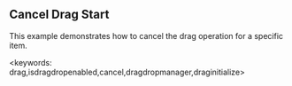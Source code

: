 ## Cancel Drag Start ##
This example demonstrates how to cancel the drag operation for a specific item.

<keywords: drag,isdragdropenabled,cancel,dragdropmanager,draginitialize>